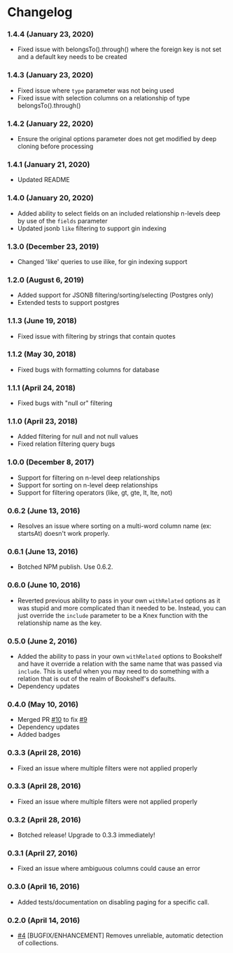 # Changelog

### 1.4.4 (January 23, 2020)
- Fixed issue with belongsTo().through() where the foreign key is not set and a default key needs to be created

### 1.4.3 (January 23, 2020)
- Fixed issue where `type` parameter was not being used
- Fixed issue with selection columns on a relationship of type belongsTo().through()

### 1.4.2 (January 22, 2020)
- Ensure the original options parameter does not get modified by deep cloning before processing

### 1.4.1 (January 21, 2020)
- Updated README

### 1.4.0 (January 20, 2020)
- Added ability to select fields on an included relationship n-levels deep by use of the `fields` parameter
- Updated jsonb `like` filtering to support gin indexing

### 1.3.0 (December 23, 2019)
- Changed 'like' queries to use ilike, for gin indexing support

### 1.2.0 (August 6, 2019)
- Added support for JSONB filtering/sorting/selecting (Postgres only)
- Extended tests to support postgres

### 1.1.3 (June 19, 2018)
- Fixed issue with filtering by strings that contain quotes

### 1.1.2 (May 30, 2018)
- Fixed bugs with formatting columns for database

### 1.1.1 (April 24, 2018)
- Fixed bugs with "null or" filtering

### 1.1.0 (April 23, 2018)
- Added filtering for null and not null values
- Fixed relation filtering query bugs

### 1.0.0 (December 8, 2017)
- Support for filtering on n-level deep relationships
- Support for sorting on n-level deep relationships
- Support for filtering operators (like, gt, gte, lt, lte, not)

### 0.6.2 (June 13, 2016)
- Resolves an issue where sorting on a multi-word column name (ex: startsAt) doesn't work properly.

### 0.6.1 (June 13, 2016)
- Botched NPM publish. Use 0.6.2.

### 0.6.0 (June 10, 2016)
- Reverted previous ability to pass in your own `withRelated` options as it was stupid and more complicated than it needed to be. Instead, you can just override the `include` parameter to be a Knex function with the relationship name as the key.

### 0.5.0 (June 2, 2016)
- Added the ability to pass in your own `withRelated` options to Bookshelf and have it override a relation with the same name that was passed via `include`. This is useful when you may need to do something with a relation that is out of the realm of Bookshelf's defaults.
- Dependency updates

### 0.4.0 (May 10, 2016)
- Merged PR [#10](https://github.com/scoutforpets/bookshelf-jsonapi-params/pull/10) to fix [#9](https://github.com/scoutforpets/bookshelf-jsonapi-params/issues/9)
- Dependency updates
- Added badges

### 0.3.3 (April 28, 2016)
- Fixed an issue where multiple filters were not applied properly

### 0.3.3 (April 28, 2016)
- Fixed an issue where multiple filters were not applied properly

### 0.3.2 (April 28, 2016)
- Botched release! Upgrade to 0.3.3 immediately!

### 0.3.1 (April 27, 2016)
- Fixed an issue where ambiguous columns could cause an error

### 0.3.0 (April 16, 2016)
- Added tests/documentation on disabling paging for a specific call.

### 0.2.0 (April 14, 2016)

- [#4](https://github.com/scoutforpets/bookshelf-jsonapi-params/pull/5) [BUGFIX/ENHANCEMENT] Removes unreliable, automatic detection of collections.
